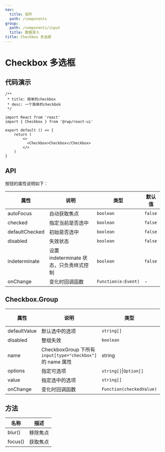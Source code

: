 ```yaml
---
nav:
  title: 组件
  path: /components
group:
  path: /components/input
  title: 数据录入
title: Checkbox 多选框
---
```


# Checkbox 多选框

## 代码演示


```tsx
/**
 * title: 简单的checkbox
 * desc: 一个简单的checkbok
 */

import React from 'react'
import { Checkbox } from '@rwp/react-ui'

export default () => {
    return (
        <>
          <Checkbox>Checkbox</Checkbox>
        </>
    )
}
```

## API

按钮的属性说明如下：

|属性        |说明	       |类型	     |默认值
|-----      |------       |-----      |-------
|autoFocus  |自动获取焦点  | `boolean` | `false`
|checked    |指定当前是否选中| `boolean`| `false`
|defaultChecked|初始是否选中 | `boolean`| `false`
|disabled      |失效状态     | `boolean`| `false`
|indeterminate |设置 indeterminate 状态，只负责样式控制| `boolean`| `false`
|onChange | 变化时回调函数 | `Function(e:Event)` | -


## Checkbox.Group

|属性          |说明	       |类型	     |默认值
|-----        |------       |-----      |-------
|defaultValue |默认选中的选项 |`string[]`| []
|disabled     |整组失效      |`boolean`  | false
|name         |CheckboxGroup 下所有 `input[type="checkbox"]` 的 name 属性| string| -
|options      |指定可选项    |`string[]`&#124;`Option[]` | []
|value        |指定选中的选项|`string[]` | []
|onChange     |变化时回调函数	|`Function(checkedValue)` | -


## 方法

|名称        |描述	       
|-----      |------       
|blur()     |移除焦点	
|focus()    |获取焦点
